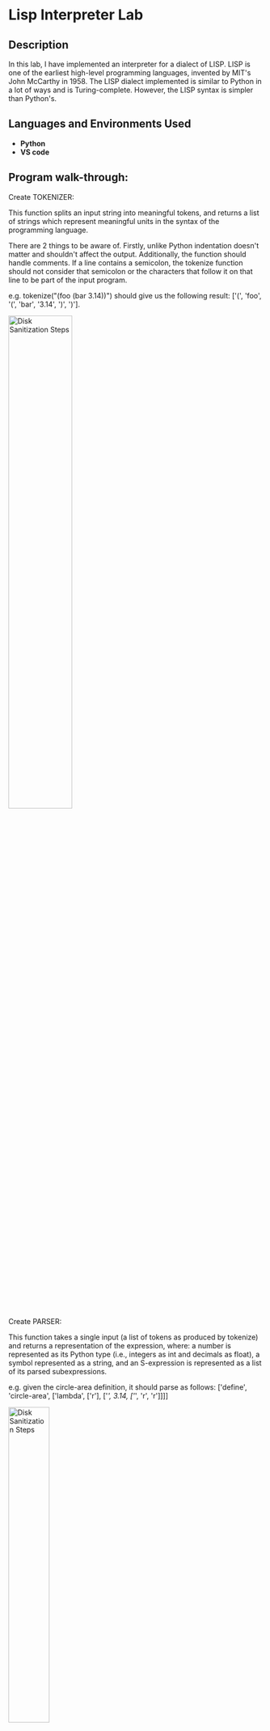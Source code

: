 <h1>Lisp Interpreter Lab</h1>
<h2>Description</h2>
In this lab, I have implemented an interpreter for a dialect of LISP. LISP is one of the earliest high-level programming languages, invented by MIT's John McCarthy in 1958. The LISP dialect implemented is similar to Python in a lot of ways and is Turing-complete. However, the LISP syntax is simpler than Python's.<br />

<h2>Languages and Environments Used</h2>

- <b>Python</b> 
- <b>VS code</b>

<h2>Program walk-through:</h2>

<p align="left">
Create TOKENIZER:<br/>

This function splits an input string into meaningful tokens, and returns a list of strings which represent meaningful units in the syntax of the programming language. <br/>

There are 2 things to be aware of. Firstly, unlike Python indentation doesn't matter and shouldn't affect the output. Additionally, the function should handle comments. If a line contains a semicolon, the tokenize function should not consider that semicolon or the characters that follow it on that line to be part of the input program. 

e.g. tokenize("(foo (bar 3.14))") should give us the following result: ['(', 'foo', '(', 'bar', '3.14', ')', ')'].

<img src="https://imgur.com/XBqK7dg.png" height="50%" width="50%" alt="Disk Sanitization Steps"/>
<br />
<br />

<p align="left">
Create PARSER:<br/>

This function takes a single input (a list of tokens as produced by tokenize) and returns a representation of the expression, where: a number is represented as its Python type (i.e., integers as int and decimals as float), a symbol represented as a string, and an S-expression is represented as a list of its parsed subexpressions.

e.g. given the circle-area definition, it should parse as follows: ['define', 'circle-area', ['lambda', ['r'], ['*', 3.14, ['*', 'r', 'r']]]]

<img src="https://imgur.com/HVZIZYu.png" height="40%" width="40%" alt="Disk Sanitization Steps"/>
<br />
<br />

<p align="left">
Create EVALUATOR:<br/>

Given the syntax tree (a fully parsed expression) and its working frame, this function evaluates it according to the rules of the Scheme language.

Things to consider:
- Add mathematical operations to the built-in functions dictionary
- Consider different special forms such as 'define' and 'lambda'
- Create a 'Frames' class that has attributes to add and search a name
- Create a 'Functions' class that has a 'call' attribute 
- If a symbol exists as a key in the frame (or a parent frame), evaluate returns the associated value.
- Given a compound expression representing a function call, each of the subexpressions should be evaluated in the given frame.

 
Examples:
evaluate('+') returns the function object associated with addition.
evaluate(3.14) return 3.14.
evaluate(['+', 3, 7, 2]), corresponding to (+ 3 7 2), return 12.
(Note that this should work for nested expressions as well. evaluate(['+', 3, ['-', 7, 5]]), corresponding to (+ 3 (- 7 5)), should return 5.)

<img src="https://imgur.com/wrvMiCn.png" height="50%" width="50%" alt="Disk Sanitization Steps"/>
<br />
<img src="https://imgur.com/biDEZuZ.png" height="50%" width="50%" alt="Disk Sanitization Steps"/>
<br />
